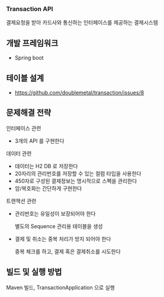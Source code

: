 ### Transaction API

결제요청을 받아 카드사와 통신하는 인터페이스를
제공하는 결제시스템

## 개발 프레임워크

- Spring boot


## 테이블 설계

- https://github.com/doublemetal/transaction/issues/8


## 문제해결 전략

인터페이스 관련
- 3개의 API 를 구현한다

데이터 관련
- 데이터는 H2 DB 로 저장한다
- 20자리의 관리번호를 저장할 수 있는 컬럼 타입을 사용한다
- 450자로 구성된 결제정보는 명시적으로 스펙을 관리한다
- 암/복호화는 간단하게 구현한다


트랜잭션 관련
- 관리번호는 유일성이 보장되어야 한다

  별도의 Sequence 관리용 테이블을 생성

- 결제 및 취소는 중복 처리가 방지 되어야 한다
  
  중복 체크를 하고, 결제 혹은 결제취소를 시도한다
  

## 빌드 및 실행 방법

Maven 빌드, TransactionApplication 으로 실행

